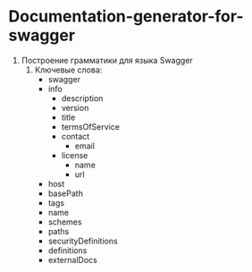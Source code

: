 # Documentation-generator-for-swagger

1. Построение грамматики для языка Swagger
    1. Ключевые слова:
        * swagger
        * info
            + description
            + version
            + title
            + termsOfService
            + contact
                - email
            + license
                - name
                - url
        * host
        * basePath
        * tags
        * name
        * schemes
        * paths
        * securityDefinitions
        * definitions
        * externalDocs
